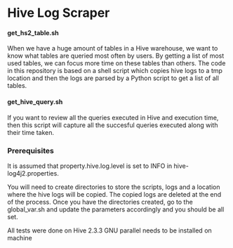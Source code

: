 # Hive Log Scraper

#### get_hs2_table.sh
When we have a huge amount of tables in a Hive warehouse, we want to know what tables are queried most often by users.
By getting a list of most used tables, we can focus more time on these tables than others. The code in this repository is based on a shell 
script which copies hive logs to a tmp location and then the logs are parsed by a Python script to get a list of all tables.

#### get_hive_query.sh
If you want to review all the queries executed in Hive and execution time, then this script will capture all the succesful queries executed along with their time taken.

### Prerequisites

It is assumed that property.hive.log.level is set to INFO in hive-log4j2.properties.

You will need to create directories to store the scripts, logs and a location where the hive logs will be copied. The copied logs are deleted
at the end of the process. Once you have the directories created, go to the global_var.sh and update the parameters accordingly and you 
should be all set.

All tests were done on Hive 2.3.3
GNU parallel needs to be installed on machine

